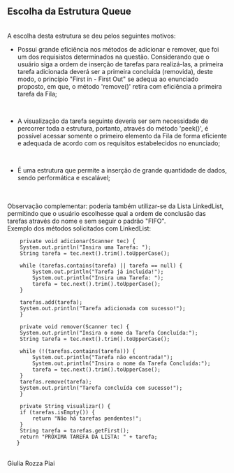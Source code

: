 ## Escolha da Estrutura Queue
<br/>
A escolha desta estrutura se deu pelos seguintes motivos:
<br/>




 -  Possui grande eficiência nos métodos de adicionar e remover, que foi um dos requisistos determinados na questão. Considerando que o usuário siga a ordem de inserção de tarefas para realizá-las, a primeira tarefa adicionada deverá ser a primeira concluída (removida), deste modo, o princípio "First in - First Out" se adequa ao enunciado proposto, em que, o método 'remove()' retira com eficiência a primeira tarefa da Fila;
<br/>




- A visualização da tarefa seguinte deveria ser sem necessidade de percorrer toda a estrutura, portanto, através do método 'peek()', é possível acessar somente o primeiro elemento da Fila de forma eficiente e adequada de acordo com os requisitos estabelecidos no enunciado;
<br/>




- É uma estrutura que permite a inserção de grande quantidade de dados, sendo performática e escalável;
<br/>
<br/>
Observação complementar: poderia também utilizar-se da Lista LinkedList, permitindo que o usuário escolhesse qual a ordem de conclusão das tarefas através do nome e sem seguir o padrão "FIFO".
<br/>
Exemplo dos métodos solicitados com LinkedList:

        private void adicionar(Scanner tec) {
        System.out.println("Insira uma Tarefa: ");
        String tarefa = tec.next().trim().toUpperCase();

        while (tarefas.contains(tarefa) || tarefa == null) {
            System.out.println("Tarefa já incluída!");
            System.out.println("Insira uma Tarefa: ");
            tarefa = tec.next().trim().toUpperCase();
        }

        tarefas.add(tarefa);
        System.out.println("Tarefa adicionada com sucesso!");
        }

        private void remover(Scanner tec) {
        System.out.println("Insira o nome da Tarefa Concluída:");
        String tarefa = tec.next().trim().toUpperCase();

        while (!(tarefas.contains(tarefa))) {
            System.out.println("Tarefa não encontrada!");
            System.out.println("Insira o nome da Tarefa Concluída:");
            tarefa = tec.next().trim().toUpperCase();
        }
        tarefas.remove(tarefa);
        System.out.println("Tarefa concluída com sucesso!");
        }

        private String visualizar() {
        if (tarefas.isEmpty()) {
            return "Não há tarefas pendentes!";
        }
        String tarefa = tarefas.getFirst();
        return "PRÓXIMA TAREFA DA LISTA: " + tarefa;
       }
<br/>
Giulia Rozza Piai
